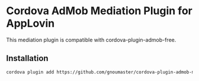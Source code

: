 # Cordova AdMob Mediation Plugin for AppLovin

This mediation plugin is compatible with cordova-plugin-admob-free.

## Installation

```sh
cordova plugin add https://github.com/gnoumaster/cordova-plugin-admob-mediation-applovin --save
```
